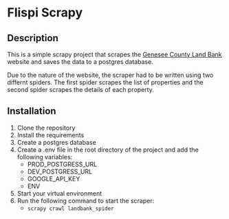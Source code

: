 # Flispi Scrapy

## Description
This is a simple scrapy project that scrapes the [Genesee County Land Bank](https://thelandbank.org) website and saves the data to a postgres database.

Due to the nature of the website, the scraper had to be written using two differnt spiders. The first spider scrapes the list of properties and the second spider scrapes the details of each property.

## Installation
1. Clone the repository
2. Install the requirements
3. Create a postgres database
4. Create a .env file in the root directory of the project and add the following variables:
    - PROD_POSTGRESS_URL
    - DEV_POSTGRESS_URL
    - GOOGLE_API_KEY
    - ENV
5. Start your virtual environment
6. Run the following command to start the scraper:
    - `scrapy crawl landbank_spider`
    

